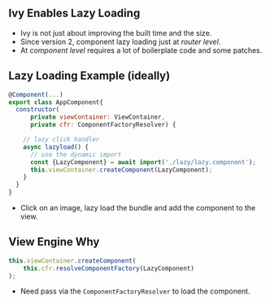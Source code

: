 ## Ivy Enables Lazy Loading

- Ivy is not just about improving the built time and the size.
- Since version 2, component lazy loading just at *router level*. 
- At *component level* requires a lot of boilerplate code and some patches.


## Lazy Loading Example (ideally)

```javascript
@Component(...)
export class AppComponent{
  constructor(
      private viewContainer: ViewContainer,
      private cfr: ComponentFactoryResolver) {

    // lazy click handler
    async lazyload() {
      // use the dynamic import
      const {LazyComponent} = await import('./lazy/lazy.component');
      this.viewContainer.createComponent(LazyComponent);
    }
  }
}
```

- Click on an image, lazy load the bundle and add the component to the view.


## View Engine Why

```javascript
this.viewContainer.createComponent(
    this.cfr.resolveComponentFactory(LazyComponent)
);
```

- Need pass via the `ComponentFactoryResolver` to load the component.